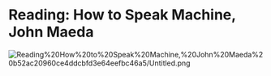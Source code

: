 # Reading: How to Speak Machine, John Maeda

![Reading%20How%20to%20Speak%20Machine,%20John%20Maeda%20b52ac20960ce4ddcbfd3e64eefbc46a5/Untitled.png](Reading%20How%20to%20Speak%20Machine,%20John%20Maeda%20b52ac20960ce4ddcbfd3e64eefbc46a5/Untitled.png)